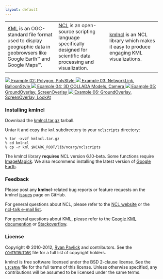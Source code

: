```yaml
---
layout: default
---
```


<table class="center"> 
  <tr>
<td width="33%"><a href="https://developers.google.com/kml" id="fat">KML</a> is an OGC-standard file format used to display geographic data in geobrowsers like Google Earth&trade; and Google Maps&trade;.</td>

<td width="33%"><a href="https://www.ncl.ucar.edu" id="fat">NCL</a> is an open-source scripting language specifically designed for scientific data processing and visualization.</td>  

<td width="33%"><a href="{{site.base_url}}/index.html#installing_kml" id="fat">kmlncl</a> is an NCL library which makes it easy to produce engaging KML visualizations.</td>
</tr>
</table>

<div id='coin-slider'>
	<a href="{{site.base_url}}/examples/#ex_02" target="_blank">
		<img src='{{site.base_url}}/img/slide-1.png'>
		<span>
			Example 02: Polygon, PolyStyle
		</span>
	</a>
	<a href="{{site.base_url}}/examples/#ex_03">
		<img src='{{site.base_url}}/img/slide-2.png'>
		<span>
			Example 03: NetworkLink, BalloonStyle
		</span>
	</a>
	<a href="{{site.base_url}}/examples/#ex_04">
		<img src='{{site.base_url}}/img/slide-3.png'>
		<span>
			Example 04: 3D COLLADA Models, Camera
		</span>
	</a>
	<a href="{{site.base_url}}/examples/#ex_05">
		<img src='{{site.base_url}}/img/slide-4.png'>
		<span>
			Example 05: GroundOverlay, ScreenOverlay
		</span>
	</a>
	<a href="{{site.base_url}}/examples/#ex_06">
  		<img src='{{site.base_url}}/img/slide-5.png'>
  		<span>
  			Example 06: GroundOverlay, ScreenOverlay, LookAt
  		</span>
	</a>
</div>

### Installing kmlncl

Download the [kmlncl.tar.gz](https://github.com/rpavlick/kmlncl/tarball/master) tarball.

Untar it and copy the `kml` subdirectory to your `nclscripts` directory:

    % tar -xvzf kmlncl.tar.gz
    % cd kmlncl
    % cp -r kml $NCARG_ROOT/lib/ncarg/nclscripts
    
The kmlncl library **requires** NCL version 6.10-beta. Some functions require <a href="http://www.imagemagick.org">ImageMagick</a>. We also recommend installing the latest version of [Google Earth](http://www.google.com/earth).

### Feedback

Please post any **kmlncl**-related bug reports or feature requests on the kmlncl [issues](http://github.com/rpavlick/kmlncl/issues) page on GitHub. 

For general questions about NCL, please refer to the [NCL website](http://www.ncl.ucar.edu) or the [ncl-talk e-mail list](http://ncl.ucar.edu/Support/email_lists.shtml). 

For general questions about KML, please refer to the [Google KML documention](http://developers.google.com/kml) or [Stackoverflow](http://stackoverflow.com/questions/tagged/kml).

### License

Copyright &copy; 2010-2012, [Ryan Pavlick](http://github.com/rpavlick) and contributors. See the [`CONTRIBUTORS`](https://github.com/rpavlick/kmlncl/blob/master/CONTRIBUTORS) file for a full list of copyright holders.

kmlncl is free software licensed under the BSD 2-clause license. See the [`LICENSE`](https://github.com/rpavlick/kmlncl/blob/master/LICENSE) file for the full terms of this license. Unless otherwise specified, any contributions will be assumed to be licensed under the same terms.

<script type="text/javascript">
	$(document).ready(function() {
		$('#coin-slider').coinslider({ width: 660, height:400, delay: 5000, effect: 'rain' });
    ;
	});
</script>
